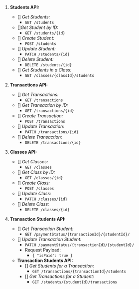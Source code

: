 1. **Students API:**
   - [] *Get Students:* 
	   - `GET /students`
   - []*Get Student by ID:* 
	   - `GET /students/{id}`
   - [] *Create Student:* 
	   - `POST /students`
   - [] *Update Student:* 
	   - `PATCH /students/{id}`
   - [] *Delete Student:* 
	   - `DELETE /students/{id}`
   - [] *Get Students in a Class:* 
	   - `GET /classes/{classId}/students`

2. **Transactions API:**
   - [] *Get Transactions:* 
	   - `GET /transactions`
   - [] *Get Transaction by ID:* 
	   - `GET /transactions/{id}`
   - [] *Create Transaction:* 
	   - `POST /transactions`
   - [] *Update Transaction:* 
	   - `PATCH /transactions/{id}`
   - [] *Delete Transaction:* 
	   - `DELETE /transactions/{id}`

3. **Classes API:**
   - [] *Get Classes:* 
	   - `GET /classes`
   - [] *Get Class by ID:* 
	   - `GET /classes/{id}`
   - [] *Create Class:* 
	   - `POST /classes`
   - [] *Update Class:* 
	   - `PATCH /classes/{id}`
   - [] *Delete Class:* 
	   - `DELETE /classes/{id}`

4. **Transaction Students API:**
   - [] *Get Transaction Student:* 
	   - `GET /paymentStatus/{transactionId}/{studentId}/`
   - [] *Update Transaction Student:*
	   - `PATCH /paymentStatus/{transactionId}/{studentId}/`
      - Request Payload: 
	      - `{ "isPaid": true }`
   - **Transaction Students API:**
      - [] *Get Students for a Transaction:* 
	      - `GET /transactions/{transactionId}/students`
      - [] *Get Transactions for a Student:* 
	      - `GET /students/{studentId}/transactions`
